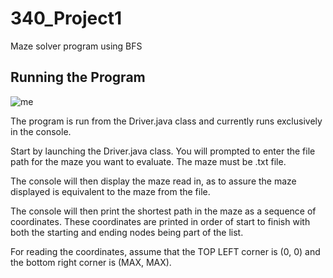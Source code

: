 # 340_Project1

Maze solver program using BFS

## Running the Program
![me](https://media.giphy.com/media/ueMZiuhF3IOYA0ZFsr/giphy.gif)

The program is run from the Driver.java class and currently runs exclusively in the console.

Start by launching the Driver.java class. You will prompted to enter the file path for the maze
you want to evaluate. The maze must be .txt file.

The console will then display the maze read in, as to assure the maze displayed is equivalent 
to the maze from the file.

The console will then print the shortest path in the maze as a sequence of coordinates. 
These coordinates are printed in order of start to finish with both the starting and ending 
nodes being part of the list. 

For reading the coordinates, assume that the TOP LEFT corner is (0, 0) and the bottom right 
corner is (MAX, MAX).
